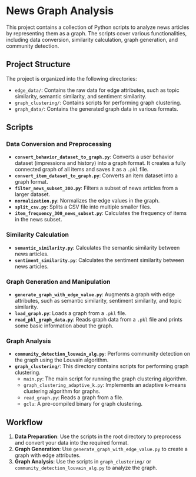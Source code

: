 # News Graph Analysis

This project contains a collection of Python scripts to analyze news articles by representing them as a graph. The scripts cover various functionalities, including data conversion, similarity calculation, graph generation, and community detection.

## Project Structure

The project is organized into the following directories:

- `edge_data/`: Contains the raw data for edge attributes, such as topic similarity, semantic similarity, and sentiment similarity.
- `graph_clustering/`: Contains scripts for performing graph clustering.
- `graph_data/`: Contains the generated graph data in various formats.

## Scripts

### Data Conversion and Preprocessing

- **`convert_behavior_dataset_to_graph.py`**: Converts a user behavior dataset (impressions and history) into a graph format. It creates a fully connected graph of all items and saves it as a `.pkl` file.
- **`convert_item_dataset_to_graph.py`**: Converts an item dataset into a graph format.
- **`filter_news_subset_300.py`**: Filters a subset of news articles from a larger dataset.
- **`normalization.py`**: Normalizes the edge values in the graph.
- **`split_csv.py`**: Splits a CSV file into multiple smaller files.
- **`item_frequency_300_news_subset.py`**: Calculates the frequency of items in the news subset.

### Similarity Calculation

- **`semantic_similarity.py`**: Calculates the semantic similarity between news articles.
- **`sentiment_similarity.py`**: Calculates the sentiment similarity between news articles.

### Graph Generation and Manipulation

- **`generate_graph_with_edge_value.py`**: Augments a graph with edge attributes, such as semantic similarity, sentiment similarity, and topic similarity.
- **`load_graph.py`**: Loads a graph from a `.pkl` file.
- **`read_pkl_graph_data.py`**: Reads graph data from a `.pkl` file and prints some basic information about the graph.

### Graph Analysis

- **`community_detection_louvain_alg.py`**: Performs community detection on the graph using the Louvain algorithm.
- **`graph_clustering/`**: This directory contains scripts for performing graph clustering.
  - `main.py`: The main script for running the graph clustering algorithm.
  - `graph_clustering_adaptive_k.py`: Implements an adaptive k-means clustering algorithm for graphs.
  - `read_graph.py`: Reads a graph from a file.
  - `gclu`: A pre-compiled binary for graph clustering.

## Workflow

1. **Data Preparation**: Use the scripts in the root directory to preprocess and convert your data into the required format.
2. **Graph Generation**: Use `generate_graph_with_edge_value.py` to create a graph with edge attributes.
3. **Graph Analysis**: Use the scripts in `graph_clustering/` or `community_detection_louvain_alg.py` to analyze the graph.

